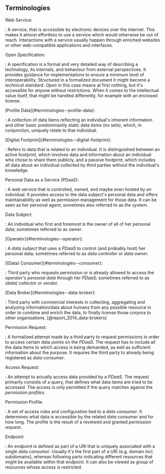 ## Terminologies 



Web Service:

: A service, that is accessible by electronic devices over the internet. This makes it almost 
  effortless to use a service which would otherwise be out of reach. Interactions with a service 
  usually happen through enriched websites or other web-compatible applications and interfaces.


Open Specification:

: A specification is a formal and very detailed way of describing a technology, its internals, and 
behaviour from external perspectives. It provides guidance for implementations to ensure a minimum
level of interoperability. Structured in a formalized document it might become a 
*technical standard*. *Open* in this case means at first nothing, but it's accessible for anyone 
without restrictions. When it comes to the intellectual value itself, that might be handled 
differently, for example with an enclosed license.


[Profile Data]{#terminologies--profile-data}:

: A collection of data items reflecting an individual's inherent information and other basic 
predominantly static data items (no sets), which, in conjunction, uniquely relate to that 
individual.


[Digital Footprint]{#terminologies--digital-footprint}:

: Refers to data that is related to an individual. It is distinguished between an active footprint, 
which involves data and information about an individual who chose to share them publicly, and a 
passive footprint, which includes all data about an individual collected by third parties without 
the individual's knowledge.


Personal Data as a Service (PDaaS):

: A web service that is controlled, owned, and maybe even hosted by an individual. It provides 
access to the data subject's personal data and offers maintainability as well as permission 
management for those data. It can be seen as her personal agent; sometimes also referred to as 
*the system*.


Data Subject:

: An individual who first and foremost is the owner of all of her personal data; sometimes referred 
to as *owner*.


[Operator]{#terminologies--operator}:

: A *data subject* that uses a *PDaaS* to control (and probably host) her personal data; sometimes 
referred to as *data controller* or *data owner*.


[(Data) Consumer]{#terminologies--consumer}:

: Third party who requests permission or is already allowed to access the *operator's* *personal 
data* through her *PDaaS*; sometimes referred to as *(data) collector* or vendor.


[Data Broker]{#terminologies--data-broker}:

: Third party with commercial interests in collecting, aggregating and analyzing information/data 
about humans from any possible resource in order to combine and enrich the data, to finally license 
those corpora to other organisations. [@report_2014_data-brokers]


Permission Request:

: A formalized attempt made by a third party to request permissions in order to access certain data 
points on the *PDaaS*. The request has to include all the data items to which access is being 
demanded, as well as sufficient information about the purpose. It requires the third party to 
already being registered as *data consumer*.


Access Request:

: An attempt to actually access data provided by a *PDaaS*. The request primarily consists of a 
query, that defines what data items are tried to be accessed. The access is only permitted if
the query matches against the *permission profiles*.


Permission Profile:

: A set of access rules and configuration tied to a *data consumer*. It determines what data is 
accessible by the related *data consumer* and for how long. The profile is the result of a reviewed 
and granted *permission request*. 


Endpoint:

: An endpoint is defined as part of a URI that is uniquely associated with a single *data 
consumer*. Usually it's the first part of a URI (e.g. domain incl. subdomains), whereas following 
parts indicating different resources that might be available within that endpoint. It can also be 
viewed as group of resources whose access is restricted. 
